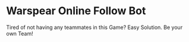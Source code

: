 
# Warspear Online Follow Bot
Tired of not having any teammates in this Game? Easy Solution. Be your own Team!
